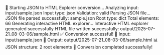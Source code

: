 🚀 Starting JSON to HTML Explorer conversion...
Analyzing input: input/sample.json
Input type: json
Validation: valid
Parsing JSON file...
JSON file parsed successfully: sample.json
Root type: dict
Total elements: 66
Generating interactive HTML explorer...
Interactive HTML explorer generated successfully
HTML file written successfully: output/2025-07-21_08-03-06/sample.html
✅ Conversion successful!
📁 Input: input/sample.json
📄 Output: output/2025-07-21_08-03-06/sample.html
📊 JSON structure: 2 root elements
🎉 Conversion completed successfully!
